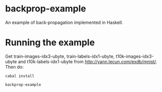 backprop-example
================

An example of back-propagation implemented in Haskell.

Running the example
===================
Get train-images-idx3-ubyte, train-labels-idx1-ubyte, t10k-images-idx3-ubyte
and t10k-labels-idx1-ubyte from http://yann.lecun.com/exdb/mnist/.
Then do:

``cabal install``

``backprop-example``


